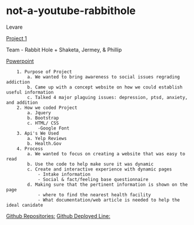 # not-a-youtube-rabbithole

Levare

[Project 1](./assets/images/Screen%20Recording%202024-06-17%20at%205.51.50%20PM.gif)

Team - Rabbit Hole  + Shaketa, Jermey, & Phillip 

[Powerpoint](<./assets/images/Levare%20group%20project.pptx>)

        1. Purpose of Project
            a. We wanted to bring awareness to social issues regrading addiction
            b. Came up with a concept website on how we could establish useful information
            c. Talked 4 major plaguing issues: depression, ptsd, anxiety, and addition
        2. How we coded Project
            a. Jquery
            b. Bootstrap
            c. HTML/ CSS
                -Google Font
        3. Api's We Used
            a. Yelp Reviews
            b. Health.Gov 
        4. Process
            a. We wanted to focus on creating a website that was easy to read
            b. Use the code to help make sure it was dynamic
            c. Create and interactive experience with dynamic pages
                - Intake information
                - Social & fact/feeling base questionnaire
            d. Making sure that the pertinent information is shown on the page
                - where to find the nearest health facility 
                - What documentation/web article is needed to help the ideal canidate



[Github Repositories:](https://github.com/JB0341/not-a-youtube-rabbit-hole)
[Github Deployed Line:](https://jb0341.github.io/not-a-youtube-rabbit-hole/index.html)

